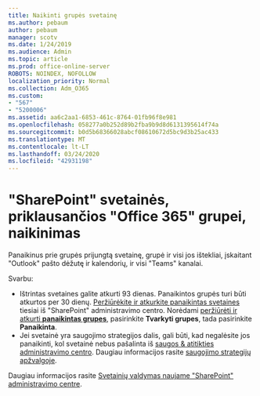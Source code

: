 ```yaml
---
title: Naikinti grupės svetainę
ms.author: pebaum
author: pebaum
manager: scotv
ms.date: 1/24/2019
ms.audience: Admin
ms.topic: article
ms.prod: office-online-server
ROBOTS: NOINDEX, NOFOLLOW
localization_priority: Normal
ms.collection: Adm_O365
ms.custom:
- "567"
- "5200006"
ms.assetid: aa6c2aa1-6853-461c-8764-01fb96f8e981
ms.openlocfilehash: 058277a0b252d89b2fba9b9d8d6131395614f74a
ms.sourcegitcommit: b0d5b68366028abcf08610672d5bc9d3b25ac433
ms.translationtype: MT
ms.contentlocale: lt-LT
ms.lasthandoff: 03/24/2020
ms.locfileid: "42931198"
---
```

# <a name="delete-a-sharepoint-site-that-belongs-to-an-office-365-group"></a>"SharePoint" svetainės, priklausančios "Office 365" grupei, naikinimas

Panaikinus prie grupės prijungtą svetainę, grupė ir visi jos ištekliai, įskaitant "Outlook" pašto dėžutę ir kalendorių, ir visi "Teams" kanalai.
  
Svarbu:

- Ištrintas svetaines galite atkurti 93 dienas. Panaikintos grupės turi būti atkurtos per 30 dienų. [Peržiūrėkite ir atkurkite panaikintas svetaines](https://admin.microsoft.com/sharepoint?page=recyclebin&modern=true) tiesiai iš "SharePoint" administravimo centro. Norėdami [peržiūrėti ir atkurti **panaikintas grupes**](https://outlook.office.com/people/group/deleted), pasirinkite **Tvarkyti grupes**, tada pasirinkite **Panaikinta**.
- Jei svetainė yra saugojimo strategijos dalis, gali būti, kad negalėsite jos panaikinti, kol svetainė nebus pašalinta iš [saugos & atitikties administravimo centro](https://protection.office.com/?rfr=AdminCenter#/retention). Daugiau informacijos rasite [saugojimo strategijų apžvalgoje](https://docs.microsoft.com/office365/securitycompliance/retention-policies#content-in-onedrive-accounts-and-sharepoint-sites).
  
Daugiau informacijos rasite [Svetainių valdymas naujame "SharePoint" administravimo centre](https://docs.microsoft.com/sharepoint/manage-sites-in-new-admin-center).
